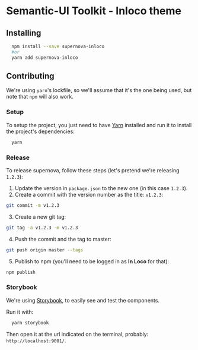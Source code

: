 # Semantic-UI Toolkit - Inloco theme

## Installing

```sh
  npm install --save supernova-inloco
  #or
  yarn add supernova-inloco
```

## Contributing

We're using `yarn`'s lockfile, so we'll assume that it's the one being used, but note that `npm` will also work.

### Setup

To setup the project, you just need to have [Yarn](https://yarnpkg.com/en/) installed and run it to install the project's dependencies:

```sh
  yarn
```

### Release

To release supernova, follow these steps (let's pretend we're releasing `1.2.3`):

1. Update the version in `package.json` to the new one (in this case `1.2.3`).
2. Create a commit with the version number as the title: `v1.2.3`:
```sh
git commit -m v1.2.3
```
3. Create a new git tag:
```sh
git tag -a v1.2.3 -m v1.2.3
```
4. Push the commit and the tag to master:
```sh
git push origin master --tags
```
5. Publish to npm (you'll need to be logged in as **In Loco** for that):
```sh
npm publish
```

### Storybook

We're using [Storybook](https://storybook.js.org/), to easily see and test the components.

Run it with:

```sh
  yarn storybook
```

Then open it at the url indicated on the terminal, probably: `http://localhost:9001/`.
